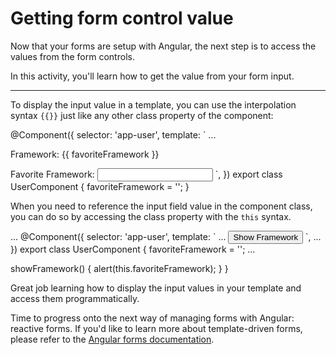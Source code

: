 # Getting form control value

Now that your forms are setup with Angular, the next step is to access the values from the form controls.

In this activity, you'll learn how to get the value from your form input.

<hr>

<docs-workflow>

<docs-step title="Show the value of the input field in the template">

To display the input value in a template, you can use the interpolation syntax `{{}}` just like any other class property of the component:

<docs-code language="angular-ts" highlight="[5]">
@Component({
  selector: 'app-user',
  template: `
    ...
    <p>Framework: {{ favoriteFramework }}</p>
    <label for="framework">
      Favorite Framework:
      <input id="framework" type="text" [(ngModel)]="favoriteFramework" />
    </label>
  `,
})
export class UserComponent {
  favoriteFramework = '';
}
</docs-code>

</docs-step>

<docs-step title="Retrieve the value of an input field">

When you need to reference the input field value in the component class, you can do so by accessing the class property with the `this` syntax.

<docs-code language="angular-ts" highlight="[15]">
...
@Component({
  selector: 'app-user',
  template: `
    ...
    <button (click)="showFramework()">Show Framework</button>
  `,
  ...
})
export class UserComponent {
  favoriteFramework = '';
  ...

  showFramework() {
    alert(this.favoriteFramework);
  }
}
</docs-code>

</docs-step>

</docs-workflow>

Great job learning how to display the input values in your template and access them programmatically.

Time to progress onto the next way of managing forms with Angular: reactive forms. If you'd like to learn more about template-driven forms, please refer to the [Angular forms documentation](guide/forms/template-driven-forms).
